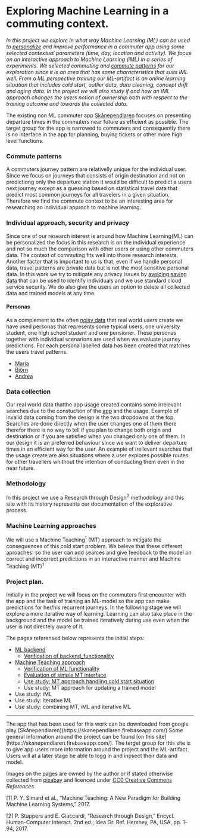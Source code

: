 # Exploring Machine Learning in a commuting context.
*In this project we explore in what way Machine Learning (ML) can be used to [personalize](individual-approach,-security-and-privacy) and improve performance in a commuter app using some selected contextual parameters (time, day, location and activity). We focus on an interactive approach to Machine Learning (iML) in a series of experiments. We selected commuting and [commute patterns](#Commute-patterns) for our exploration since it is an area that has some characteristics that suits iML well. From a ML perspective training our ML-artifact is an online learning situation that includes cold start, outlier data, data cleaning, concept drift and aging data. In the project we will also study if and how an iML approach changes the users notion of ownership both with respect to the training outcome and towards the collected data.*

The existing non ML commuter app [Skånependlaren](https://play.google.com/store/apps/details?id=se.k3larra.alvebuss&hl=sv) focuses on presenting departure times in the commuters near future as efficient as possible. The target group for the app is narrowed to commuters and consequently there is no interface in the app for planning, buying tickets or other more high level functions.

### Commute patterns
A commuters journey pattern are relativelly unique for the individual user. Since we focus on journeys that consists of origin destination and not on predictiong only the departure station it would be difficult to predict a users next journey except as a guessing based on statistical travel data that predict most common journeys for all travelers in a given situation. Therefore we find the commute context to be an interesting area for researching an individual approch to machine learning.

### Individual approach, security and privacy
Since one of our research interest is around how Machine Learning(ML) can be personalized the focus in this research is on the individual experience and not so much the comparison with other users or using other commuters data. The context of commuting fits well into those research interests. Another factor that is important to us is that, even if we handle personal data, travel patterns are private data but is not the most sensitive personal data. In this work we try to mitigate any privacy issues by [avoiding saving data](https://skanependlaren.firebaseapp.com) that can be used to identify individuals and we use standard cloud service security. We do also give the users an option to delete all collected data and trained models at any time.

#### Personas
As a complement to the often [noisy data](#Data-collection) that real world users create we have used personas that represents some typical users, one university student, one high school student and one pensioner. These personas together with individual scenarions are used when we evaluate journey predictions. For each persona labelled data has been created that matches the users travel patterns.

* [Maria](personas/Maria.md)
* [Björn](personas/Bjorn.md)
* [Andrea](personas/Andrea.md)

### Data collection
Our real world data thatthe app usage created contains some irrelevant searches due to the constuction of the [app](https://skanependlaren.firebaseapp.com/) and the usage. Example of invalid data coming from the design is the two dropdowns at the top. Searches are done directly when the user changes one of them there therefor there is no way to tell if you plan to change both origin and destination or if you are satisfied when you changed only one of them. In our design it is an preferred behaviour since we want to deliver departure times in an efficient way for the user. An example of irellevant searches that the usage create are also situations where a user explores possible routes for other travellers whithout the intention of conducting them even in the near future. 

### Methodology
In this project we use a Research through Design<sup>2</sup> methodology and this site with its history represents our documentation of the explorative process.

### Machine Learning approaches
 We will use a Machine Teaching<sup>1</sup> (MT) approach to mitigate the consequences of this cold start problem.
We beleve that these different aproaches. so the user can add searces and give feedback to the model on correct and incorrect predictions in an interactive manner
and Machine Teaching (MT)<sup>1</sup>

### Project plan.
Initially in the project we will focus on the commuters first encounter with the app and the task of training an ML-model so the app can make predictions for her/his recurrent journeys. In the following stage we will explore a more iterative way of learning. Learning can also take place in the background and the model be trained iteratively during use even when the user is not directely aware of it.

The pages referensed below represents the initial steps:
* [ML backend](backend/backend.md)
  * [Verification of backend_functionality](backend/backend.md#Verification-of-backend-functionality)
* [Machine Teaching approach](#Initial-MT-research-approach)
  * [Verification of ML functionality](#Verification_of_ML_functionality)
  * [Evaluation of simple MT interface](#Evaluation_of_MT_interface)
  * [Use study: MT approach handling cold start situation](#User_study_MT_approach_handling_cold_start_situation)
  * Use study: MT approach for updating a trained model
* Use study: iML
* Use study: iterative ML
* Use study: combining MT, iML and iterative ML

<hr>
The app that has been used for this work can be downloaded from google play [Skånependlaren](https://skanependlaren.firebaseapp.com/)
Some general information around the project can be found [on this site](https://skanependlaren.firebaseapp.com/). The terget group for this site is to give app users more information around the project and the ML-artifact. Users will at a later stage be able to logg in and inpsect their data and model.

Images on the pages are owned by the author or if stated otherwise collected from [pixabay](https://pixabay.com) and licenced under [CC0 Creative Commons]( https://creativecommons.org/publicdomain/zero/1.0/deed.en)
_References_

[1] P. Y. Simard et al., “Machine Teaching: A New Paradigm for Building Machine Learning Systems,” 2017.

[2] P. Stappers and E. Giaccardi, “Research through Design,” Encycl. Human-Computer Interact. 2nd ed.; Idea Gr. Ref. Hershey, PA, USA, pp. 1–94, 2017.
